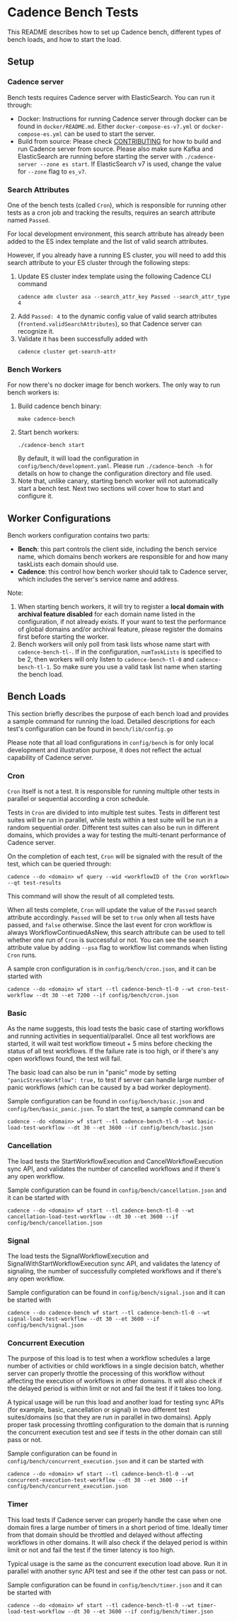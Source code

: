 Cadence Bench Tests
===================

This README describes how to set up Cadence bench, different types of bench loads, and how to start the load.

Setup
-----------
### Cadence server
Bench tests requires Cadence server with ElasticSearch. You can run it through:
- Docker: Instructions for running Cadence server through docker can be found in `docker/README.md`. Either `docker-compose-es-v7.yml` or `docker-compose-es.yml` can be used to start the server.
- Build from source: Please check [CONTRIBUTING](/CONTRIBUTING.md) for how to build and run Cadence server from source. Please also make sure Kafka and ElasticSearch are running before starting the server with `./cadence-server --zone es start`. If ElasticSearch v7 is used, change the value for `--zone` flag to `es_v7`.

### Search Attributes
One of the bench tests (called `Cron`), which is responsible for running other tests as a cron job and tracking the results, requires an search attribute named `Passed`. 

For local development environment, this search attribute has already been added to the ES index template and the list of valid search attributes.

However, if you already have a running ES cluster, you will need to add this search attribute to your ES cluster through the following steps:

1. Update ES cluster index template using the following Cadence CLI command
   ```
   cadence adm cluster asa --search_attr_key Passed --search_attr_type 4 
   ```
2. Add `Passed: 4` to the dynamic config value of valid search attributes (`frontend.validSearchAttributes`), so that Cadence server can recognize it.
3. Validate it has been successfully added with
   ```
   cadence cluster get-search-attr
   ```

### Bench Workers
For now there's no docker image for bench workers. The only way to run bench workers is:
1. Build cadence bench binary:
   ```
   make cadence-bench
   ```
2. Start bench workers:
   ```
   ./cadence-bench start
   ```
   By default, it will load the configuration in `config/bench/development.yaml`. Please run `./cadence-bench -h` for details on how to change the configuration directory and file used.
3. Note that, unlike canary, starting bench worker will not automatically start a bench test. Next two sections will cover how to start and configure it.

Worker Configurations
----------------------
Bench workers configuration contains two parts:
- **Bench**: this part controls the client side, including the bench service name, which domains bench workers are responsible for and how many taskLists each domain should use.
- **Cadence**: this control how bench worker should talk to Cadence server, which includes the server's service name and address.

Note:
1.  When starting bench workers, it will try to register a **local domain with archival feature disabled** for each domain name listed in the configuration, if not already exists. If your want to test the performance of global domains and/or archival feature, please register the domains first before starting the worker.
2.  Bench workers will only poll from task lists whose name start with `cadence-bench-tl-`. If in the configuration, `numTaskLists` is specified to be 2, then workers will only listen to `cadence-bench-tl-0` and `cadence-bench-tl-1`. So make sure you use a valid task list name when starting the bench load.

Bench Loads
-----------
This section briefly describes the purpose of each bench load and provides a sample command for running the load. Detailed descriptions for each test's configuration can be found in `bench/lib/config.go`

Please note that all load configurations in `config/bench` is for only local development and illustration purpose, it does not reflect the actual capability of Cadence server.

### Cron
`Cron` itself is not a test. It is responsible for running multiple other tests in parallel or sequential according a cron schedule. 

Tests in `Cron` are divided to into multiple test suites. Tests in different test suites will be run in parallel, while tests within a test suite will be run in a random sequential order. Different test suites can also be run in different domains, which provides a way for testing the multi-tenant performance of Cadence server. 

On the completion of each test, `Cron` will be signaled with the result of the test, which can be queried through:
```
cadence --do <domain> wf query --wid <workflowID of the Cron workflow> --qt test-results
```
This command will show the result of all completed tests.

When all tests complete, `Cron` will update the value of the `Passed` search attribute accordingly. `Passed` will be set to `true` only when all tests have passed, and `false` otherwise. Since the last event for cron workflow is always WorkflowContinuedAsNew, this search attribute can be used to tell whether one run of `Cron` is successful or not. You can see the search attribute value by adding `--psa` flag to workflow list commands when listing `Cron` runs.

A sample cron configuration is in `config/bench/cron.json`, and it can be started with
```
cadence --do <domain> wf start --tl cadence-bench-tl-0 --wt cron-test-workflow --dt 30 --et 7200 --if config/bench/cron.json
```

### Basic
As the name suggests, this load tests the basic case of starting workflows and running activities in sequential/parallel. Once all test workflows are started, it will wait test workflow timeout + 5 mins before checking the status of all test workflows. If the failure rate is too high, or if there's any open workflows found, the test will fail.

The basic load can also be run in "panic" mode by setting `"panicStressWorkflow": true,` to test if server can handle large number of panic workflows (which can be caused by a bad worker deployment).

Sample configuration can be found in `config/bench/basic.json` and `config/ben/basic_panic.json`. To start the test, a sample command can be
```
cadence --do <domain> wf start --tl cadence-bench-tl-0 --wt basic-load-test-workflow --dt 30 --et 3600 --if config/bench/basic.json
```

### Cancellation
The load tests the StartWorkflowExecution and CancelWorkflowExecution sync API, and validates the number of cancelled workflows and if there's any open workflow.

Sample configuration can be found in `config/bench/cancellation.json` and it can be started with
```
cadence --do <domain> wf start --tl cadence-bench-tl-0 --wt cancellation-load-test-workflow --dt 30 --et 3600 --if config/bench/cancellation.json 
```

### Signal
The load tests the SignalWorkflowExecution and SignalWithStartWorkflowExecution sync API, and validates the latency of signaling, the number of successfully completed workflows and if there's any open workflow.

Sample configuration can be found in `config/bench/signal.json` and it can be started with
```
cadence --do cadence-bench wf start --tl cadence-bench-tl-0 --wt signal-load-test-workflow --dt 30 --et 3600 --if config/bench/signal.json  
```


### Concurrent Execution
The purpose of this load is to test when a workflow schedules a large number of activities or child workflows in a single decision batch, whether server can properly throttle the processing of this workflow without affecting the execution of workflows in other domains. It will also check if the delayed period is within limit or not and fail the test if it takes too long.

A typical usage will be run this load and another load for testing sync APIs (for example, basic, cancellation or signal) in two different test suites/domains (so that they are run in parallel in two domains). Apply proper task processing throttling configuration to the domain that is running the concurrent execution test and see if tests in the other domain can still pass or not. 

Sample configuration can be found in `config/bench/concurrent_execution.json` and it can be started with
```
cadence --do <domain> wf start --tl cadence-bench-tl-0 --wt concurrent-execution-test-workflow --dt 30 --et 3600 --if config/bench/concurrent_execution.json
```

### Timer
This load tests if Cadence server can properly handle the case when one domain fires a large number of timers in a short period of time. Ideally timer from that domain should be throttled and delayed without affecting workflows in other domains. It will also check if the delayed period is within limit or not and fail the test if the timer latency is too high.

Typical usage is the same as the concurrent execution load above. Run it in parallel with another sync API test and see if the other test can pass or not.

Sample configuration can be found in `config/bench/timer.json` and it can be started with
```
cadence --do <domain> wf start --tl cadence-bench-tl-0 --wt timer-load-test-workflow --dt 30 --et 3600 --if config/bench/timer.json 
```